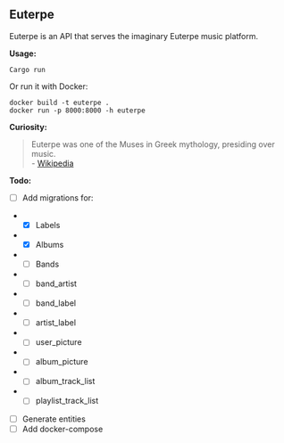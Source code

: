 ## Euterpe

Euterpe is an API that serves the imaginary Euterpe music platform.

**Usage:**

```
Cargo run
```

Or run it with Docker:

```
docker build -t euterpe .
docker run -p 8000:8000 -h euterpe
```

**Curiosity:**

> Euterpe was one of the Muses in Greek mythology, presiding over music.</br> - [Wikipedia](https://en.wikipedia.org/wiki/Euterpe)

**Todo:** </br>

- [ ] Add migrations for:
- - [x] Labels
- - [x] Albums
- - [ ] Bands
- - [ ] band_artist
- - [ ] band_label
- - [ ] artist_label
- - [ ] user_picture
- - [ ] album_picture
- - [ ] album_track_list
- - [ ] playlist_track_list
        <br>

- [ ] Generate entities
- [ ] Add docker-compose
